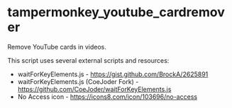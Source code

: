 # tampermonkey_youtube_cardremover
Remove YouTube cards in videos. 

This script uses several external scripts and resources:
* waitForKeyElements.js - https://gist.github.com/BrockA/2625891
* waitForKeyElements.js (CoeJoder Fork) - https://github.com/CoeJoder/waitForKeyElements.js
* No Access icon - https://icons8.com/icon/103696/no-access

